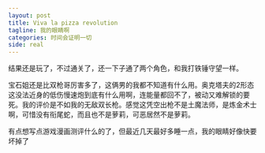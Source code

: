 ```yaml
---
layout: post
title: Viva la pizza revolution
tagline: 我的眼睛啊
categories: 时间会证明一切
side: real
---
```


结果还是玩了，不过通关了，还一下子通了两个角色，和我打铁锤守望一样。

宝石姐还是比双枪哥厉害多了，这俩男的我都不知道有什么用。奥克塔夫的2形态这没法近身的低伤慢速炮到底有什么用啊，连能量都回不了，被动又难解锁的要死。我的评价是不如我的无敌双长枪。感觉这凭空出枪不是土魔法师，是炼金术士啊，可惜没有衔尾蛇，而且也不是萝莉，可恶居然不是萝莉。

有点想写点游戏漫画测评什么的了，但最近几天最好多睡一点，我的眼睛好像快要坏掉了